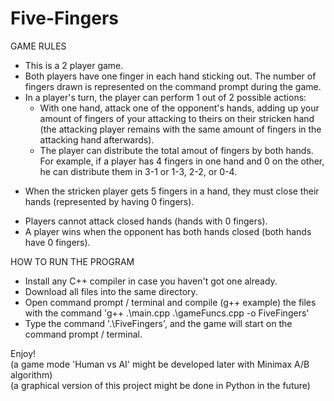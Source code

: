 # Five-Fingers
  
GAME RULES
- This is a 2 player game.
- Both players have one finger in each hand sticking out. The number of fingers drawn is represented on the command prompt during the game.
- In a player's turn, the player can perform 1 out of 2 possible actions:
  - With one hand, attack one of the opponent's hands, adding up your amount of fingers of your attacking to theirs on their stricken hand (the attacking player remains with the same amount of fingers in the attacking hand afterwards).
  - The player can distribute the total amout of fingers by both hands. For example, if a player has 4 fingers in one hand and 0 on the other, he can distribute them in 3-1 or 1-3, 2-2, or 0-4.
* When the stricken player gets 5 fingers in a hand, they must close their hands (represented by having 0 fingers).
- Players cannot attack closed hands (hands with 0 fingers).
- A player wins when the opponent has both hands closed (both hands have 0 fingers).
  
HOW TO RUN THE PROGRAM
- Install any C++ compiler in case you haven't got one already.
- Download all files into the same directory.
- Open command prompt / terminal and compile (g++ example) the files with the command 'g++ .\main.cpp .\gameFuncs.cpp -o FiveFingers'
- Type the command '.\FiveFingers', and the game will start on the command prompt / terminal.
  
Enjoy!  
(a game mode 'Human vs AI' might be developed later with Minimax A/B algorithm)  
(a graphical version of this project might be done in Python in the future)
